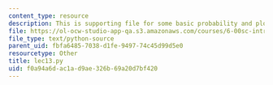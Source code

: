```yaml
---
content_type: resource
description: This is supporting file for some basic probability and plotting data.
file: https://ol-ocw-studio-app-qa.s3.amazonaws.com/courses/6-00sc-introduction-to-computer-science-and-programming-spring-2011/f0a94a6dac1ad9ae326b69a20d7bf420_lec13.py
file_type: text/python-source
parent_uid: fbfa6485-7038-d1fe-9497-74c45d99d5e0
resourcetype: Other
title: lec13.py
uid: f0a94a6d-ac1a-d9ae-326b-69a20d7bf420
---
```

